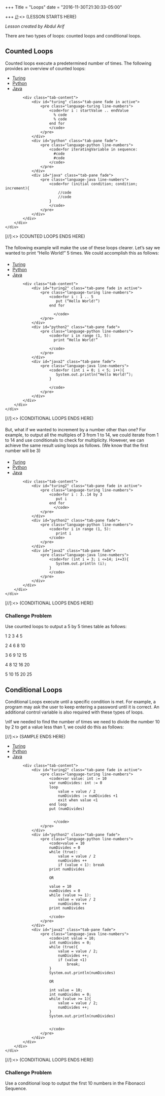 +++
Title = "Loops"
date = "2016-11-30T21:30:33-05:00"

+++
[//]:<> (LESSON STARTS HERE)
<div id = "Description" class = "container">
    <div class = "row">
        <div class = "col-md-12">
		        <i>Lesson created by Abdul Arif</i>
            <p>There are two types of loops: counted loops and conditional loops.</p>
            <h2>Counted Loops</h2>
            <p>Counted loops execute a predetermined number of times. The following provides an overview of counted loops:</p>
        </div>
    </div>
</div>


[//]:<> (COUNTED LOOPS STARTS HERE)
<div id = "Code" class = "container">
    <div class = "row">
        <div class = "col-md-12">
            <ul class="nav nav-tabs tabs-3" role="tablist">
                <li class="nav-item"><a class="nav-link active" data-toggle="tab" href="#turing" role="tab">Turing</a></li>
                <li class="nav-item"><a class="nav-link" data-toggle="tab" href="#python" role="tab">Python</a></li>
                <li class="nav-item"><a class="nav-link" data-toggle="tab" href="#java" role="tab">Java</a></li>
            </ul>

            <div class="tab-content">
                <div id="turing" class="tab-pane fade in active">
                    <pre class="language-turing line-numbers">
                        <code>for i : startValue .. endValue
                          % code
                          % code
                        end for
                        </code>
                    </pre>
                </div>
                <div id="python" class="tab-pane fade">
                    <pre class="language-python line-numbers">
                        <code>for iteratingVariable in sequence:
                          #code
                          #code
                        </code>
                    </pre>
                </div>
                <div id="java" class="tab-pane fade">
                    <pre class="language-java line-numbers">
                        <code>for (initial condition; condition; increment){
                            //code
                            //code
                        }
                        </code>
                    </pre>
                </div>
            </div>
        </div>
    </div>
</div>
[//]:<> (COUNTED LOOPS ENDS HERE)


<div id = "Description" class = "container">
	<div class = "row">
		<div class = "col-md-12" style = "margin: 20px 0px 20px 0px">
      The following example will make the use of these loops clearer.  Let’s say we wanted to print “Hello World!” 5 times.  We could accomplish this as follows:
		</div>
	</div>
</div>

[//]:<> (CONDITIONAL LOOPS STARTS HERE)
<div id = "Code" class = "container">
    <div class = "row">
        <div class = "col-md-12">
            <ul class="nav nav-tabs tabs-3" role="tablist">
                <li class="nav-item"><a class="nav-link active" data-toggle="tab" href="#turing2" role="tab">Turing</a></li>
                <li class="nav-item"><a class="nav-link" data-toggle="tab" href="#python2" role="tab">Python</a></li>
                <li class="nav-item"><a class="nav-link" data-toggle="tab" href="#java2" role="tab">Java</a></li>
            </ul>

            <div class="tab-content">
                <div id="turing2" class="tab-pane fade in active">
                    <pre class="language-turing line-numbers">
                        <code>for i : 1 .. 5
			               put (“Hello World!”)
			            end for

                          </code>
                    </pre>
                </div>
                <div id="python2" class="tab-pane fade">
                    <pre class="language-python line-numbers">
                        <code>for i in range (1, 5):
			              print “Hello World!”

                        </code>
                    </pre>
                </div>
                <div id="java2" class="tab-pane fade">
                    <pre class="language-java line-numbers">
                        <code>for (int i = 0; i < 5; i++){
			               System.out.println(“Hello World!”);
				        } 

                        </code>
                    </pre>
                </div>
            </div>
        </div>
    </div>
</div>
[//]:<> (CONDITIONAL LOOPS ENDS HERE)



<div id = "Description" class = "container">
	<div class = "row">
		<div class = "col-md-12" style = "margin: 20px 0px 20px 0px">
      But, what if we wanted to increment by a number other than one?  For example, to output all the multiples of 3 from 1 to 14, we could iterate from 1 to 14 and use conditionals to check for multiplicity.  However, we can achieve the same result using loops as follows.  (We know that the first number will be 3)
		</div>
	</div>
</div>

[//]:<> (CONDITIONAL LOOPS STARTS HERE)
<div id = "Code" class = "container">
    <div class = "row">
        <div class = "col-md-12">
            <ul class="nav nav-tabs tabs-3" role="tablist">
                <li class="nav-item"><a class="nav-link active" data-toggle="tab" href="#turing2" role="tab">Turing</a></li>
                <li class="nav-item"><a class="nav-link" data-toggle="tab" href="#python2" role="tab">Python</a></li>
                <li class="nav-item"><a class="nav-link" data-toggle="tab" href="#java2" role="tab">Java</a></li>
            </ul>

            <div class="tab-content">
                <div id="turing2" class="tab-pane fade in active">
                    <pre class="language-turing line-numbers">
                        <code>for i : 3..14 by 3
			               put i
				        end for
                          </code>
                    </pre>
                </div>
                <div id="python2" class="tab-pane fade">
                    <pre class="language-python line-numbers">
                        <code>for i in range (1, 5):
			               print i	
                        </code>
                    </pre>
                </div>
                <div id="java2" class="tab-pane fade">
                    <pre class="language-java line-numbers">
                        <code>for (int i = 3; i <=14; i+=3){
			               System.out.println (i);
				        }
                        </code>
                    </pre>
                </div>
            </div>
        </div>
    </div>
</div>
[//]:<> (CONDITIONAL LOOPS ENDS HERE)



[//]:<> (LESSON STARTS HERE)
<div id = "Description" class = "container">
    <div class = "row">
        <div class = "col-md-12">
		 <h3>Challenge Problem</h3>
            <p>Use counted loops to output a 5 by 5 times table as follows:</p>
			<p>1   2    3    4    5</p>
			<p>2   4    6    8    10</p>
			<p>3   6    9    12   15</p>
			<p>4   8    12   16   20</p>
			<p>5   10   15   20   25</p>
        </div>
    </div>
</div>



[//]:<> (SAMPLE STARTS HERE)
<div id = "Sample" class = "container">
    <div class = "row">
        <div class = "col-md-12">
            <h2> Conditional Loops </h2>
            <p> Conditional Loops execute until a specific condition is met.  For example, a program may ask the user to keep entering a password until it is correct.  An additional control variable is also required with these types of loops.
</p>
		<p>\nIf we needed to find the number of times we need to divide the number 10 by 2 to get a value less than 1, we could do this as follows:
</p>
        </div>
    </div>
</div>
[//]:<> (SAMPLE ENDS HERE)


[//]:<> (CONDITIONAL LOOPS STARTS HERE)
<div id = "Code" class = "container">
    <div class = "row">
        <div class = "col-md-12">
            <ul class="nav nav-tabs tabs-3" role="tablist">
                <li class="nav-item"><a class="nav-link active" data-toggle="tab" href="#turing2" role="tab">Turing</a></li>
                <li class="nav-item"><a class="nav-link" data-toggle="tab" href="#python2" role="tab">Python</a></li>
                <li class="nav-item"><a class="nav-link" data-toggle="tab" href="#java2" role="tab">Java</a></li>
            </ul>

            <div class="tab-content">
                <div id="turing2" class="tab-pane fade in active">
                    <pre class="language-turing line-numbers">
                        <code>var value: int := 10
						var numDivides: int := 0
						loop
							value = value / 2
							numDivides := numDivides +1
							exit when value <1
						end loop
						put (numDivides)


                          </code>
                    </pre>
                </div>
                <div id="python2" class="tab-pane fade">
                    <pre class="language-python line-numbers">
                        <code>value = 10
						numDivides = 0
						while (true):
							value = value / 2
							numDivides ++
							if (value < 1): break
						print numDivides

						OR

						value = 10
						numDivides = 0
						while (value >= 1):
							value = value / 2
							numDivides ++
						print numDivides

                        </code>
                    </pre>
                </div>
                <div id="java2" class="tab-pane fade">
                    <pre class="language-java line-numbers">
                        <code>int value = 10;
						int numDivides = 0;
						while (true){
							value = value / 2;
							numDivides ++;
							if (value <1)
								break;
						}
						System.out.println(numDivides)
						
						OR

						int value = 10;
						int numDivides = 0;
						while (value >= 1){
							value = value / 2;
							numDivides ++;
						}
						System.out.println(numDivides)


                        </code>
                    </pre>
                </div>
            </div>
        </div>
    </div>
</div>
[//]:<> (CONDITIONAL LOOPS ENDS HERE)

[//]:<> (LESSON STARTS HERE)
<div id = "Description" class = "container">
    <div class = "row">
        <div class = "col-md-12">
		 <h3>Challenge Problem</h3>
            <p>Use a conditional loop to output the first 10 numbers in the Fibonacci Sequence.  </p>
        </div>
    </div>
</div>



